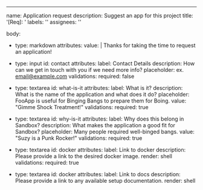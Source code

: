 ---
name: Application request
description: Suggest an app for this project
title: '[Req]: '
labels: ''
assignees: ''

body:
  - type: markdown
    attributes:
      value: |
        Thanks for taking the time to request an application!
  - type: input
    id: contact
    attributes:
      label: Contact Details
      description: How can we get in touch with you if we need more info?
      placeholder: ex. email@example.com
    validations:
      required: false
  - type: textarea
    id: what-is-it
    attributes:
      label: What is it?
      description: What is the name of the application and what does it do?
      placeholder: FooApp is useful for Binging Bangs to prepare them for Boing.
      value: "Gimme Shock Treatment!"
    validations:
      required: true

  - type: textarea
    id: why-is-it
    attributes:
      label: Why does this belong in Sandbox?
      description: What makes the application a good fit for Sandbox?
      placeholder: Many people required well-binged bangs.
      value: "Suzy is a Punk Rocker!"
    validations:
      required: true
  - type: textarea
    id: docker
    attributes:
      label: Link to docker
      description: Please provide a link to the desired docker image.
      render: shell
    validations:
      required: true
  - type: textarea
    id: docker
    attributes:
      label: Link to docs
      description: Please provide a link to any available setup documentation.
      render: shell
